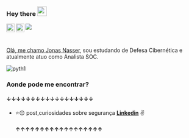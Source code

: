 ### Hey there <img src="https://media.giphy.com/media/hvRJCLFzcasrR4ia7z/giphy.gif" width="25px">



<a href="https://www.linkedin.com/in/jonasser/">
  <img align="left" alt="jonasser LinkdeIN" width="22px" src="https://cdn.jsdelivr.net/npm/simple-icons@v3/icons/linkedin.svg" />
</a>

<a href="https://www.instagram.com/o_jonasnasser/">
  <img align="left" alt="ojonasnasser Instagram" width="22px" src="https://cdn.jsdelivr.net/npm/simple-icons@v3/icons/instagram.svg" />


![](https://visitor-badge.glitch.me/badge?page_id=jonasnasser)

<br />

Olá, me chamo [Jonas Nasser](https://www.linkedin.com/in/jonasser/), sou estudando de Defesa Cibernética e atualmente atuo como Analista SOC. 





![pyth1](https://www.google.com/url?sa=i&url=https%3A%2F%2Fblog.brasilcloud.com.br%2F44-das-empresas-aumentaram-o-investimento-em-seguranca-da-informacao%2F&psig=AOvVaw2e7XMgdz_vGIikPowy0E28&ust=1654444032457000&source=images&cd=vfe&ved=0CAkQjRxqFwoTCLCvkLySlPgCFQAAAAAdAAAAABAD)







### Aonde pode me encontrar?
#### ↓↓↓↓↓↓↓↓↓↓↓↓↓↓↓↓↓↓

* :star::blush: post,curiosidades sobre segurança **[Linkedin](https://www.linkedin.com/in/jonasser/)** :v:

  #### ↑↑↑↑↑↑↑↑↑↑↑↑↑↑↑↑↑↑
